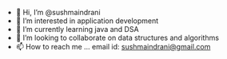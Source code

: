 - 👋 Hi, I’m @sushmaindrani
- 👀 I’m interested in application development
- 🌱 I’m currently learning java and DSA
- 💞️ I’m looking to collaborate on data structures and algorithms
- 📫 How to reach me ... email id: sushmaindrani@gmail.com

<!---
sushmaindrani/sushmaindrani is a ✨ special ✨ repository because its `README.md` (this file) appears on your GitHub profile.
You can click the Preview link to take a look at your changes.
--->
